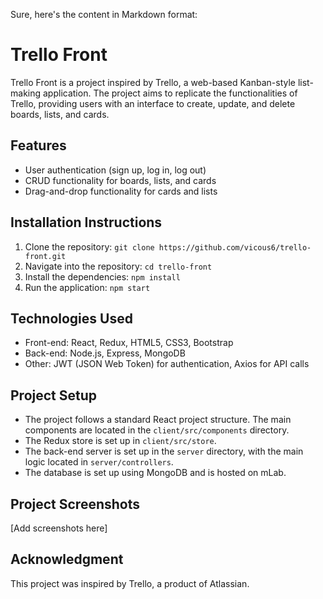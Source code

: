 Sure, here's the content in Markdown format:

Trello Front
============

Trello Front is a project inspired by Trello, a web-based Kanban-style list-making application. The project aims to replicate the functionalities of Trello, providing users with an interface to create, update, and delete boards, lists, and cards.

Features
--------

* User authentication (sign up, log in, log out)
* CRUD functionality for boards, lists, and cards
* Drag-and-drop functionality for cards and lists

Installation Instructions
--------------------------

1. Clone the repository: `git clone https://github.com/vicous6/trello-front.git`
2. Navigate into the repository: `cd trello-front`
3. Install the dependencies: `npm install`
4. Run the application: `npm start`

Technologies Used
-----------------

* Front-end: React, Redux, HTML5, CSS3, Bootstrap
* Back-end: Node.js, Express, MongoDB
* Other: JWT (JSON Web Token) for authentication, Axios for API calls

Project Setup
-------------

* The project follows a standard React project structure. The main components are located in the `client/src/components` directory.
* The Redux store is set up in `client/src/store`.
* The back-end server is set up in the `server` directory, with the main logic located in `server/controllers`.
* The database is set up using MongoDB and is hosted on mLab.

Project Screenshots
-------------------

[Add screenshots here]

Acknowledgment
---------------

This project was inspired by Trello, a product of Atlassian.
